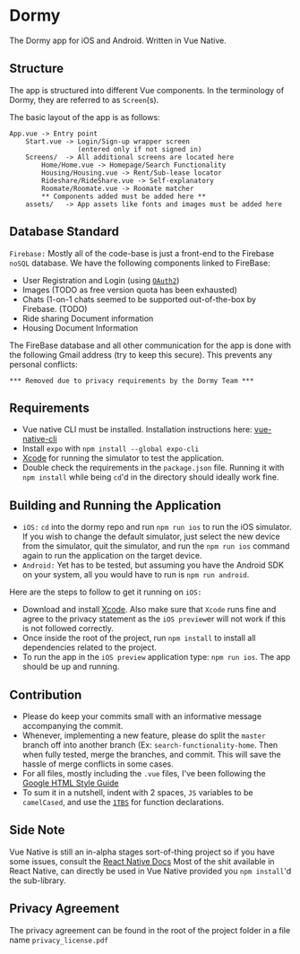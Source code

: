 # Dormy 

The Dormy app for iOS and Android. Written in Vue Native.

## Structure
The app is structured into different Vue components. In the terminology of Dormy, they are referred to as `Screen`(s).

The basic layout of the app is as follows:
```
App.vue -> Entry point
    Start.vue -> Login/Sign-up wrapper screen
                 (entered only if not signed in)
    Screens/  -> All additional screens are located here
        Home/Home.vue -> Homepage/Search Functionality
        Housing/Housing.vue -> Rent/Sub-lease locator
        Rideshare/RideShare.vue -> Self-explanatory
        Roomate/Roomate.vue -> Roomate matcher
        ** Components added must be added here **
    assets/   -> App assets like fonts and images must be added here
```

## Database Standard
`Firebase:` Mostly all of the code-base is just a front-end to the Firebase `noSQL` database. We have the following components linked to FireBase:
* User Registration and Login (using [`OAuth2`](https://oauth.net/2/))
* Images (TODO as free version quota has been exhausted)
* Chats (1-on-1 chats seemed to be supported out-of-the-box by Firebase. (TODO)
* Ride sharing Document information
* Housing Document Information

The FireBase database and all other communication for the app is done with the following Gmail address (try to keep this secure). This prevents any personal conflicts:
```
*** Removed due to privacy requirements by the Dormy Team ***
```

## Requirements
* Vue native CLI must be installed. Installation instructions here: [vue-native-cli](https://vue-native.io/docs/installation.html)
* Install `expo` with `npm install --global expo-cli`
* [Xcode](https://apps.apple.com/us/app/xcode/id497799835?mt=12) for running the simulator to test the application.
* Double check the requirements in the `package.json` file. Running it with `npm install` while being `cd`'d in the directory should ideally work fine.

## Building and Running the Application
* `iOS:` `cd` into the dormy repo and run `npm run ios` to run the iOS simulator. If you wish to change the default simulator, just select the new device from the simulator, quit the simulator, and run the `npm run ios` command again to run the application on the target device.
* `Android:` Yet has to be tested, but assuming you have the Android SDK on your system, all you would have to run is `npm run android`.

Here are the steps to follow to get it running on `iOS:`
* Download and install [Xcode](https://apps.apple.com/us/app/xcode/id497799835?mt=12). Also make sure that `Xcode` runs fine and agree to the privacy statement as the `iOS preview`er will not work if this is not followed correctly.
* Once inside the root of the project, run `npm install` to install all dependencies related to the project. 
* To run the app in the `iOS preview` application type: `npm run ios`. The app should be up and running.

## Contribution 
* Please do keep your commits small with an informative message accompanying the commit.
* Whenever, implementing a new feature, please do split the `master` branch off into another branch (Ex: `search-functionality-home`. Then when fully tested, merge the branches, and commit. This will save the hassle of merge conflicts in some cases.
* For all files, mostly including the `.vue` files, I've been following the [Google HTML Style Guide](https://google.github.io/styleguide/htmlcssguide.html)
* To sum it in a nutshell, indent with 2 spaces, `JS` variables to be `camelCased`, 
and use the [`1TBS`](https://en.wikipedia.org/wiki/Indentation_style#Variant:_1TBS_(OTBS)) for function declarations.

## Side Note
Vue Native is still an in-alpha stages sort-of-thing project so if you have some issues, consult the [React Native Docs](https://reactnative.dev/docs/getting-started)
Most of the shit available in React Native, can directly be used in Vue Native provided you `npm install`'d the sub-library.

## Privacy Agreement
The privacy agreement can be found in the root of the project folder in a file name `privacy_license.pdf`


